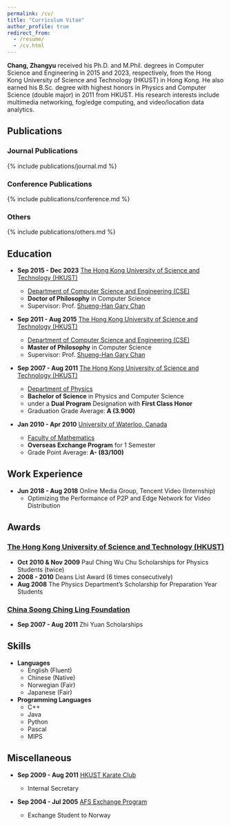 ```yaml
---
permalink: /cv/
title: "Curriculum Vitae"
author_profile: true
redirect_from:
  - /resume/
  - /cv.html
---
```


**Chang, Zhangyu** received his Ph.D. and M.Phil. degrees in Computer Science and Engineering in 2015 and 2023, respectively, from the Hong Kong University of Science and Technology (HKUST) in Hong Kong. He also earned his B.Sc. degree with highest honors in Physics and Computer Science (double major) in 2011 from HKUST. His research interests include multimedia networking, fog/edge computing, and video/location data analytics.

## Publications

### Journal Publications

{% include publications/journal.md %}

### Conference Publications

{% include publications/conference.md %}

### Others

{% include publications/others.md %}

## Education

* **Sep 2015 - Dec 2023** [The Hong Kong University of Science and Technology (HKUST)](http://www.ust.hk/)
  * [Department of Computer Science and Engineering (CSE)](http://www.cse.ust.hk)
  * **Doctor of Philosophy** in Computer Science
  * Supervisor: Prof. [Shueng-Han Gary Chan](http://www.cse.ust.hk/~gchan/)

* **Sep 2011 - Aug 2015** [The Hong Kong University of Science and Technology (HKUST)](http://www.ust.hk/)
  * [Department of Computer Science and Engineering (CSE)](http://www.cse.ust.hk)
  * **Master of Philosophy** in Computer Science
  * Supervisor: Prof. [Shueng-Han Gary Chan](http://www.cse.ust.hk/~gchan/)

* **Sep 2007 - Aug 2011** [The Hong Kong University of Science and Technology (HKUST)](http://www.ust.hk/)
  * [Department of Physics](http://physics.ust.hk/)
  * **Bachelor of Science** in Physics and Computer Science
  * under a **Dual Program** Designation with **First Class Honor**
  * Graduation Grade Average: **A (3.900)**
* **Jan 2010 - Apr 2010** [University of Waterloo, Canada](https://uwaterloo.ca/)
  * [Faculty of Mathematics](https://uwaterloo.ca/math/)
  * **Overseas Exchange Program** for 1 Semester
  * Grade Point Average: **A- (83/100)**

## Work Experience

* **Jun 2018 - Aug 2018** Online Media Group, Tencent Video (Internship)
  * Optimizing the Performance of P2P and Edge Network for Video Distribution

## Awards

### [The Hong Kong University of Science and Technology (HKUST)](http://www.ust.hk/)

* **Oct 2010 & Nov 2009** Paul Ching Wu Chu Scholarships for Physics Students (twice)
* **2008 - 2010** Deans List Award (6 times consecutively)
* **Aug 2008** The Physics Department’s Scholarship for Preparation Year Students

### [China Soong Ching Ling Foundation](http://www.sclf.org/)

* **Sep 2007 - Aug 2011** Zhi Yuan Scholarships
  
## Skills

* **Languages**
  * English (Fluent)
  * Chinese (Native)
  * Norwegian (Fair)
  * Japanese (Fair)
* **Programming Languages**
  * C++
  * Java
  * Python
  * Pascal
  * MIPS

## Miscellaneous

* **Sep 2009 - Aug 2011** [HKUST Karate Club](https://www.facebook.com/hkustkaratedo/)
  * Internal Secretary

* **Sep 2004 - Jul 2005** [AFS Exchange Program](https://afs.org/)
  * Exchange Student to Norway
